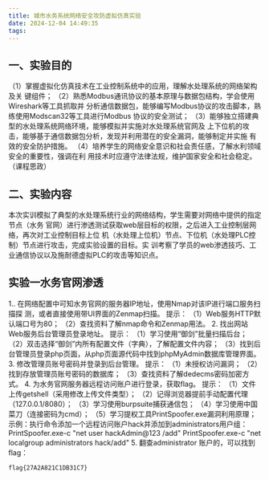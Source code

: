 ```yaml
---
title: 城市水务系统网络安全攻防虚拟仿真实验
date: 2024-12-04 14:49:35
tags:
---
```



## 一、实验目的
（1）掌握虚拟化仿真技术在工业控制系统中的应用，理解水处理系统的网络架构及关
键组件；
（2）熟悉Modbus通讯协议的基本原理与数据包结构，学会使用Wireshark等工具抓取并
分析通信数据包，能够编写Modbus协议的攻击脚本，熟练使用Modscan32等工具进行Modbus
协议的安全测试；
（3）能够独立搭建典型的水处理系统网络环境，能够模拟并实施对水处理系统官网及
上下位机的攻击，能够基于通信数据包分析，发现并利用潜在的安全漏洞，能够制定并实施
有效的安全防护措施。
（4）培养学生的网络安全意识和社会责任感，了解水利领域安全的重要性，强调在利
用技术时应遵守法律法规，维护国家安全和社会稳定。（课程思政）
## 二、实验内容
本次实训模拟了典型的水处理系统行业的网络结构，学生需要对网络中提供的指定节点（水务
官网）进行渗透测试获取web层目标的权限，之后进入工业控制层网络，再次对工业控制目标上位
机（水处理上位机）节点、下位机（水处理PLC控制）节点进行攻击，完成实验设置的目标。实
训考察了学员的web渗透技巧、工业通信协议以及施耐德虚拟PLC的攻击等知识点。



## 实验一水务官网渗透

1.. 在网络配置中可知水务官网的服务器IP地址，使用Nmap对该IP进行端口服务扫描探
测，或者直接使用带UI界面的Zenmap扫描。
提示：
（1）Web服务HTTP默认端口号为80；
（2）查找资料了解nmap命令和Zenmap用法。
2. 找出网站Web服务后台管理员登录地址。
提示：
（1）学习使用“御剑”批量扫描后台；
（2）双击选择“御剑”内所有配置文件（字典），了解配置文件内容；
（3）找到后台管理员登录php页面，从php页面源代码中找到phpMyAdmin数据库管理界面。
3. 修改管理员账号密码并登录到后台管理。
提示：
（1）未授权访问漏洞；
（2）找到存放管理员账号密码的数据库；
（3）查找资料了解dedecms密码加密方式。
4. 为水务官网服务器远程访问账户进行登录，获取flag。
提示：
（1）文件上传getshell（采用修改上传文件类型）；
（2）记得浏览器提前手动配置代理（127.0.0.1/8080）；
（3）学习使用burpsuite捕获通信包；
（4）学习使用中国菜刀（连接密码为cmd）；
（5）学习提权工具PrintSpoofer.exe漏洞利用原理；
示例：执行命令添加一个远程访问账户hack并添加到administrators用户组：
PrintSpoofer.exe-c "net user hackAdmin@123 /add"
 PrintSpoofer.exe-c "net localgroup administrators hack/add"
 5. 翻查administrator 账户的，可以找到flag：

```
flag{27A2A821C1DB31C7}
```